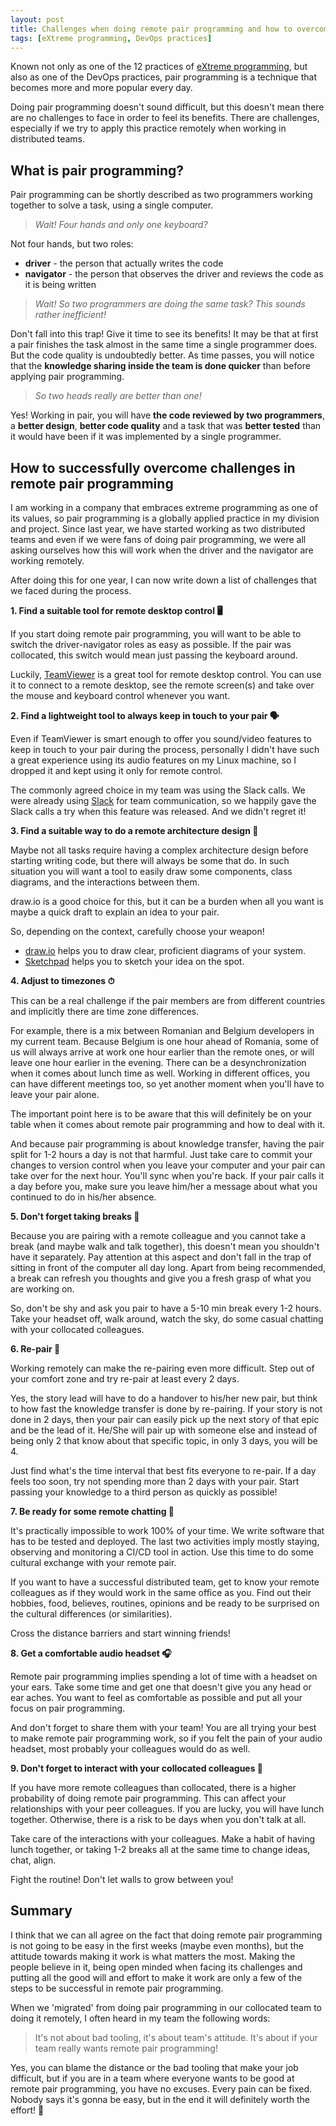 ```yaml
---
layout: post
title: Challenges when doing remote pair programming and how to overcome them
tags: [eXtreme programming, DevOps practices]
---
```


Known not only as one of the 12 practices of [eXtreme programming](https://ronjeffries.com/xprog/what-is-extreme-programming/),
but also as one of the DevOps practices, pair programming is a technique that becomes more and more popular every day.

Doing pair programming doesn't sound difficult, but this doesn't mean there are no challenges to face in order to feel its benefits.
There are challenges, especially if we try to apply this practice remotely when working in distributed teams.

<!--- excerpt -->

## What is pair programming?

Pair programming can be shortly described as two programmers working together to solve a task, using a single computer. 

> *Wait! Four hands and only one keyboard?*

Not four hands, but two roles:
* **driver** - the person that actually writes the code
* **navigator** - the person that observes the driver and reviews the code as it is being written 

> *Wait! So two programmers are doing the same task? This sounds rather inefficient!*

Don't fall into this trap! Give it time to see its benefits! It may be that at first a pair finishes the task almost in 
the same time a single programmer does. But the code quality is undoubtedly better. As time passes, you will
notice that the **knowledge sharing inside the team is done quicker** than before applying pair programming.

> *So two heads really are better than one!*

Yes! Working in pair, you will have **the code reviewed by two programmers**, a **better design**, **better code quality** and a task that was **better tested** than it would have been if it was implemented by a single programmer.


## How to successfully overcome challenges in remote pair programming

I am working in a company that embraces extreme programming as one of its values, so pair programming is a globally
applied practice in my division and project. Since last year, we have started working as two distributed teams and even
if we were fans of doing pair programming, we were all asking ourselves how this will work when the driver and the navigator
are working remotely.

After doing this for one year, I can now write down a list of challenges that we faced during the process.

**1. Find a suitable tool for remote desktop control 🖥️**

If you start doing remote pair programming, you will want to be able to switch the driver-navigator roles as easy as possible.
If the pair was collocated, this switch would mean just passing the keyboard around.

Luckily, [TeamViewer](https://www.teamviewer.com/) is a great tool for remote desktop control. You can use it to connect
to a remote desktop, see the remote screen(s) and take over the mouse and keyboard control whenever you want.

**2. Find a lightweight tool to always keep in touch to your pair 🗣️**

Even if TeamViewer is smart enough to offer you sound/video features to keep in touch to your pair during the process,   personally I didn't have such a great experience using its audio features on my Linux machine, so I dropped it
and kept using it only for remote control.

The commonly agreed choice in my team was using the Slack calls. We were already using [Slack](https://slack.com) for
team communication, so we happily gave the Slack calls a try when this feature was released. And we didn't regret it!

**3. Find a suitable way to do a remote architecture design 🎨**

Maybe not all tasks require having a complex architecture design before starting writing code, but there will always be 
some that do. In such situation you will want a tool to easily draw some components, class diagrams, and the interactions between them.

draw.io is a good choice for this, but it can be a burden when all you want is maybe a quick draft to explain an idea to your pair. 

So, depending on the context, carefully choose your weapon!
* [draw.io](https://www.draw.io) helps you to draw clear, proficient diagrams of your system.
* [Sketchpad](https://sketch.io) helps you to sketch your idea on the spot.

**4. Adjust to timezones ⏱**

This can be a real challenge if the pair members are from different countries and implicitly there are time zone differences.

For example, there is a mix between Romanian and Belgium developers in my current team. Because Belgium is one hour ahead of Romania,
some of us will always arrive at work one hour earlier than the remote ones, or will leave one hour earlier in the evening.
There can be a desynchronization when it comes about lunch time as well. Working in different offices, you can have
different meetings too, so yet another moment when you'll have to leave your pair alone.

The important point here is to be aware that this will definitely be on your table when it comes about remote pair
programming and how to deal with it.

And because pair programming is about knowledge transfer, having the pair split for
1-2 hours a day is not that harmful. Just take care to commit your changes to version control when you leave your
computer and your pair can take over for the next hour. You'll sync when you're back. If your pair calls it a day before you, make sure you leave him/her a message about what you continued to do in his/her absence.

**5. Don't forget taking breaks 🌴**

Because you are pairing with a remote colleague and you cannot take a break (and maybe walk and talk together), 
this doesn't mean you shouldn't have it separately. Pay attention at this aspect and don't fall in the trap of sitting
in front of the computer all day long. Apart from being recommended, a break can refresh you thoughts and give you a fresh
grasp of what you are working on.

So, don't be shy and ask you pair to have a 5-10 min break every 1-2 hours. Take your headset off, walk around,
watch the sky, do some casual chatting with your collocated colleagues.

**6. Re-pair 🔄**

Working remotely can make the re-pairing even more difficult. Step out of your comfort zone and try re-pair at least every 2 days.

Yes, the story lead will have to do a handover to his/her new pair, but think to how fast the knowledge transfer is done by re-pairing.
If your story is not done in 2 days, then your pair can easily pick up the next story of that epic and be the lead of it.
He/She will pair up with someone else and instead of being only 2 that know about that specific topic, in only 3 days, you will be 4.

Just find what's the time interval that best fits everyone to re-pair. If a day feels too soon, try not spending more than 2 days with your pair.
Start passing your knowledge to a third person as quickly as possible!

**7. Be ready for some remote chatting 💬**

It's practically impossible to work 100% of your time. We write software that has to be tested and deployed. The last two activities
imply mostly staying, observing and monitoring a CI/CD tool in action. Use this time to do some cultural exchange with your remote pair.

If you want to have a successful distributed team, get to know your remote colleagues as if they would work in the same office as you.
Find out their hobbies, food, believes, routines, opinions and be ready to be surprised on the cultural differences (or similarities).

Cross the distance barriers and start winning friends!   

**8. Get a comfortable audio headset 🎧**

Remote pair programming implies spending a lot of time with a headset on your ears. Take some time and get one that
doesn't give you any head or ear aches. You want to feel as comfortable as possible and put all your focus on pair
programming. 

And don't forget to share them with your team! You are all trying your best to make remote pair programming work,
so if you felt the pain of your audio headset, most probably your colleagues would do as well.  
 
**9. Don't forget to interact with your collocated colleagues 👋**

If you have more remote colleagues than collocated, there is a higher probability of doing remote pair programming. 
This can affect your relationships with your peer colleagues. If you are lucky, you will have lunch together. 
Otherwise, there is a risk to be days when you don't talk at all.

Take care of the interactions with your colleagues. Make a habit of having lunch together, or taking 1-2 breaks all at
the same time to change ideas, chat, align.

Fight the routine! Don't let walls to grow between you!


## Summary 

I think that we can all agree on the fact that doing remote pair programming is not going to be easy in the first weeks
(maybe even months), but the attitude towards making it work is what matters the most. Making the people believe in it, 
being open minded when facing its challenges and putting all the good will and effort to make it work are only a few of
the steps to be successful in remote pair programming.

When we 'migrated' from doing pair programming in our collocated team to doing it remotely, I often heard in my team the following words: 
> It's not about bad tooling, it's about team's attitude. It's about if your team really wants remote pair programming!

Yes, you can blame the distance or the bad tooling that make your job difficult, but if you are in a team where everyone
wants to be good at remote pair programming, you have no excuses. Every pain can be fixed. Nobody says it's gonna be easy,
but in the end it will definitely worth the effort! 💪
